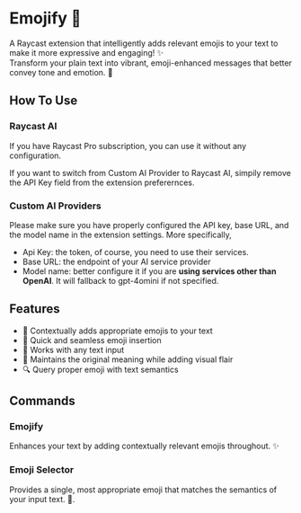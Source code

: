 # Emojify 🎨

A Raycast extension that intelligently adds relevant emojis to your text to make it more expressive and engaging! ✨  
Transform your plain text into vibrant, emoji-enhanced messages that better convey tone and emotion. 🌈

## How To Use

### Raycast AI

If you have Raycast Pro subscription, you can use it without any configuration.

If you want to switch from Custom AI Provider to Raycast AI, simpily remove the API Key field from the extension preferernces.

### Custom AI Providers

Please make sure you have properly configured the API key, base URL, and the model name in the extension settings. More specifically,

- Api Key: the token, of course, you need to use their services.
- Base URL: the endpoint of your AI service provider
- Model name: better configure it if you are **using services other than OpenAI**. It will fallback to gpt-4omini if not specified.

## Features

- 🎯 Contextually adds appropriate emojis to your text
- 🔄 Quick and seamless emoji insertion
- 📝 Works with any text input
- 🎨 Maintains the original meaning while adding visual flair
- 🔍 Query proper emoji with text semantics

## Commands

### Emojify

Enhances your text by adding contextually relevant emojis throughout. ✨

### Emoji Selector

Provides a single, most appropriate emoji that matches the semantics of your input text. 🧐.
